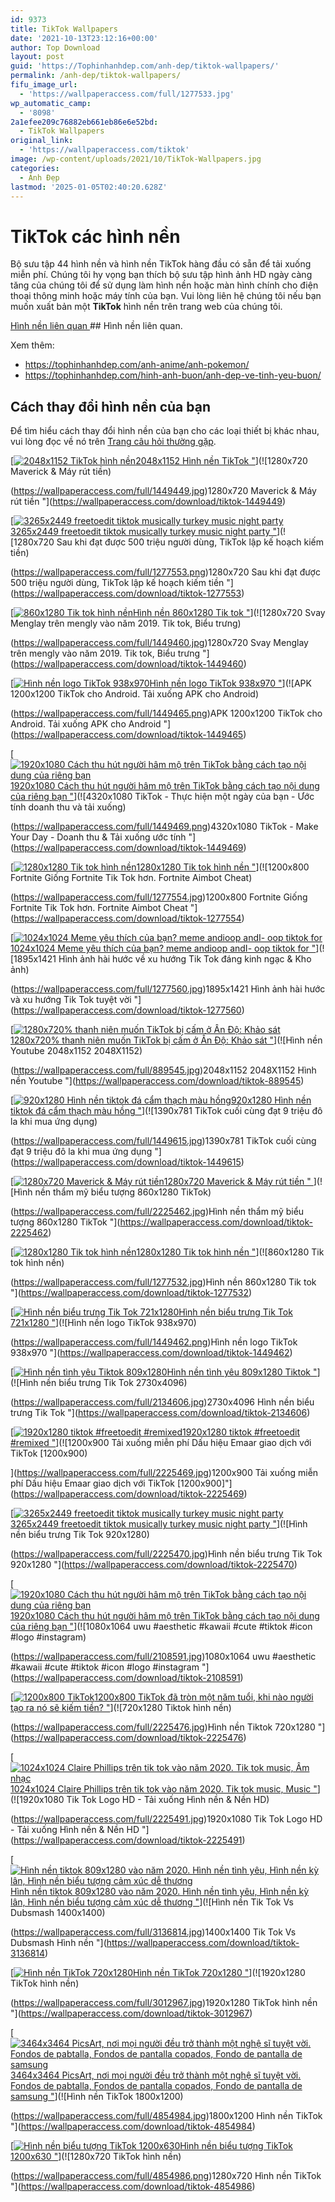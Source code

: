 ```yaml
---
id: 9373
title: TikTok Wallpapers
date: '2021-10-13T23:12:16+00:00'
author: Top Download
layout: post
guid: 'https://Tophinhanhdep.com/anh-dep/tiktok-wallpapers/'
permalink: /anh-dep/tiktok-wallpapers/
fifu_image_url:
  - 'https://wallpaperaccess.com/full/1277533.jpg'
wp_automatic_camp:
  - '8098'
2a1efee209c76882eb661eb86e6e52bd:
  - TikTok Wallpapers
original_link:
  - 'https://wallpaperaccess.com/tiktok'
image: /wp-content/uploads/2021/10/TikTok-Wallpapers.jpg
categories:
  - Ảnh Đẹp
lastmod: '2025-01-05T02:40:20.628Z'
---
```

# TikTok các hình nền

Bộ sưu tập 44 hình nền và hình nền TikTok hàng đầu có sẵn để tải xuống miễn phí. Chúng tôi hy vọng bạn thích bộ sưu tập hình ảnh HD ngày càng tăng của chúng tôi để sử dụng làm hình nền hoặc màn hình chính cho điện thoại thông minh hoặc máy tính của bạn. Vui lòng liên hệ chúng tôi nếu bạn muốn xuất bản một **TikTok** hình nền trên trang web của chúng tôi.

[Hình nền liên quan ](#related) ## Hình nền liên quan.

   
 Xem thêm:

   
- <https://tophinhanhdep.com/anh-anime/anh-pokemon/>
- <https://tophinhanhdep.com/hinh-anh-buon/anh-dep-ve-tinh-yeu-buon/>

## Cách thay đổi hình nền của bạn

Để tìm hiểu cách thay đổi hình nền của bạn cho các loại thiết bị khác nhau, vui lòng đọc về nó trên [Trang câu hỏi thường gặp](https://tophinhanhdep.com/faq/).

  
[[![2048x1152 TikTok hình nền](https://wallpaperaccess.com/full/1277533.jpg)2048x1152 Hình nền TikTok "](https://wallpaperaccess.com/download/tiktok-1277533)](![1280x720 Maverick & Máy rút tiền)

(https://wallpaperaccess.com/full/1449449.jpg)1280x720 Maverick &amp; Máy rút tiền "](https://wallpaperaccess.com/download/tiktok-1449449)

[[![3265x2449 freetoedit tiktok musically turkey music night party](https://wallpaperaccess.com/full/1449455.jpg)3265x2449 freetoedit tiktok musically turkey music night party "](https://wallpaperaccess.com/download/tiktok-1449455)](![1280x720 Sau khi đạt được 500 triệu người dùng, TikTok lập kế hoạch kiếm tiền)

(https://wallpaperaccess.com/full/1277553.png)1280x720 Sau khi đạt được 500 triệu người dùng, TikTok lập kế hoạch kiếm tiền "](https://wallpaperaccess.com/download/tiktok-1277553)

[[![860x1280 Tik tok hình nền](https://wallpaperaccess.com/full/1277532.jpg)Hình nền 860x1280 Tik tok "](https://wallpaperaccess.com/download/tiktok-1277532)](![1280x720 Svay Menglay trên mengly vào năm 2019. Tik tok, Biểu trưng)

(https://wallpaperaccess.com/full/1449460.jpg)1280x720 Svay Menglay trên mengly vào năm 2019. Tik tok, Biểu trưng "](https://wallpaperaccess.com/download/tiktok-1449460)

[[![Hình nền logo TikTok 938x970](https://wallpaperaccess.com/full/1449462.png)Hình nền logo TikTok 938x970 "](https://wallpaperaccess.com/download/tiktok-1449462)](![APK 1200x1200 TikTok cho Android.  Tải xuống APK cho Android)

(https://wallpaperaccess.com/full/1449465.png)APK 1200x1200 TikTok cho Android. Tải xuống APK cho Android "](https://wallpaperaccess.com/download/tiktok-1449465)

[[![1920x1080 Cách thu hút người hâm mộ trên TikTok bằng cách tạo nội dung của riêng bạn](https://wallpaperaccess.com/full/1449466.png)1920x1080 Cách thu hút người hâm mộ trên TikTok bằng cách tạo nội dung của riêng bạn "](https://wallpaperaccess.com/download/tiktok-1449466)](![4320x1080 TikTok - Thực hiện một ngày của bạn - Ước tính doanh thu và tải xuống)

(https://wallpaperaccess.com/full/1449469.png)4320x1080 TikTok - Make Your Day - Doanh thu &amp; Tải xuống ước tính "](https://wallpaperaccess.com/download/tiktok-1449469)

[[![1280x1280 Tik tok hình nền](https://wallpaperaccess.com/full/1277534.jpg)1280x1280 Tik tok hình nền "](https://wallpaperaccess.com/download/tiktok-1277534)](![1200x800 Fortnite Giống Fortnite Tik Tok hơn.  Fortnite Aimbot Cheat)

(https://wallpaperaccess.com/full/1277554.jpg)1200x800 Fortnite Giống Fortnite Tik Tok hơn. Fortnite Aimbot Cheat "](https://wallpaperaccess.com/download/tiktok-1277554)

[[![1024x1024 Meme yêu thích của bạn?  meme andioop andI- oop tiktok for](https://wallpaperaccess.com/full/1449488.jpg) 1024x1024 Meme yêu thích của bạn? meme andioop andI- oop tiktok for "](https://wallpaperaccess.com/download/tiktok-1449488)](![1895x1421 Hình ảnh hài hước về xu hướng Tik Tok đáng kinh ngạc & Kho ảnh)

(https://wallpaperaccess.com/full/1277560.jpg)1895x1421 Hình ảnh hài hước và xu hướng Tik Tok tuyệt vời "](https://wallpaperaccess.com/download/tiktok-1277560)

[[![1280x720% thanh niên muốn TikTok bị cấm ở Ấn Độ: Khảo sát](https://wallpaperaccess.com/full/1449491.gif)1280x720% thanh niên muốn TikTok bị cấm ở Ấn Độ: Khảo sát "](https://wallpaperaccess.com/download/tiktok-1449491)](![Hình nền Youtube 2048x1152 2048X1152)

(https://wallpaperaccess.com/full/889545.jpg)2048x1152 2048X1152 Hình nền Youtube "](https://wallpaperaccess.com/download/tiktok-889545)

[[![920x1280 Hình nền tiktok đá cẩm thạch màu hồng](https://wallpaperaccess.com/full/1449498.jpg)920x1280 Hình nền tiktok đá cẩm thạch màu hồng "](https://wallpaperaccess.com/download/tiktok-1449498)](![1390x781 TikTok cuối cùng đạt 9 triệu đô la khi mua ứng dụng)

(https://wallpaperaccess.com/full/1449615.jpg)1390x781 TikTok cuối cùng đạt 9 triệu đô la khi mua ứng dụng "](https://wallpaperaccess.com/download/tiktok-1449615)

[[![1280x720 Maverick & Máy rút tiền](https://wallpaperaccess.com/full/1449449.jpg)1280x720 Maverick &amp; Máy rút tiền " ](https://wallpaperaccess.com/download/tiktok-1449449)](![Hình nền thẩm mỹ biểu tượng 860x1280 TikTok)

(https://wallpaperaccess.com/full/2225462.jpg)Hình nền thẩm mỹ biểu tượng 860x1280 TikTok "](https://wallpaperaccess.com/download/tiktok-2225462)

[[![1280x1280 Tik tok hình nền](https://wallpaperaccess.com/full/1277534.jpg)1280x1280 Tik tok hình nền "](https://wallpaperaccess.com/download/tiktok-1277534)](![860x1280 Tik tok hình nền)

(https://wallpaperaccess.com/full/1277532.jpg)Hình nền 860x1280 Tik tok "](https://wallpaperaccess.com/download/tiktok-1277532)

[[![Hình nền biểu trưng Tik Tok 721x1280](https://wallpaperaccess.com/full/2225465.jpg)Hình nền biểu trưng Tik Tok 721x1280 "](https://wallpaperaccess.com/download/tiktok-2225465)](![Hình nền logo TikTok 938x970)

(https://wallpaperaccess.com/full/1449462.png)Hình nền logo TikTok 938x970 "](https://wallpaperaccess.com/download/tiktok-1449462)

[[![Hình nền tình yêu Tiktok 809x1280](https://wallpaperaccess.com/full/2134614.jpg)Hình nền tình yêu 809x1280 Tiktok "](https://wallpaperaccess.com/download/tiktok-2134614)](![Hình nền biểu trưng Tik Tok 2730x4096)

(https://wallpaperaccess.com/full/2134606.jpg)2730x4096 Hình nền biểu trưng Tik Tok "](https://wallpaperaccess.com/download/tiktok-2134606)

[[![1920x1280 tiktok #freetoedit #remixed](https://wallpaperaccess.com/full/2225468.jpg)1920x1280 tiktok #freetoedit #remixed "](https://wallpaperaccess.com/download/tiktok-2225468)](![1200x900 Tải xuống miễn phí Dấu hiệu Emaar giao dịch với TikTok [1200x900)

](https://wallpaperaccess.com/full/2225469.jpg)1200x900 Tải xuống miễn phí Dấu hiệu Emaar giao dịch với TikTok \[1200x900\]"](https://wallpaperaccess.com/download/tiktok-2225469)

[[![3265x2449 freetoedit tiktok musically turkey music night party](https://wallpaperaccess.com/full/1449455.jpg)3265x2449 freetoedit tiktok musically turkey music night party "](https://wallpaperaccess.com/download/tiktok-1449455)](![Hình nền biểu trưng Tik Tok 920x1280)

(https://wallpaperaccess.com/full/2225470.jpg)Hình nền biểu trưng Tik Tok 920x1280 "](https://wallpaperaccess.com/download/tiktok-2225470)

[[![1920x1080 Cách thu hút người hâm mộ trên TikTok bằng cách tạo nội dung của riêng bạn](https://wallpaperaccess.com/full/1449466.png)1920x1080 Cách thu hút người hâm mộ trên TikTok bằng cách tạo nội dung của riêng bạn "](https://wallpaperaccess.com/download/tiktok-1449466)](![1080x1064 uwu #aesthetic #kawaii #cute #tiktok #icon #logo #instagram)

(https://wallpaperaccess.com/full/2108591.jpg)1080x1064 uwu #aesthetic #kawaii #cute #tiktok #icon #logo #instagram "](https://wallpaperaccess.com/download/tiktok-2108591)

[[![1200x800 TikTok](https://wallpaperaccess.com/full/2225472.jpg)1200x800 TikTok đã tròn một năm tuổi, khi nào người tạo ra nó sẽ kiếm tiền? "](https://wallpaperaccess.com/download/tiktok-2225472)](![720x1280 Tiktok hình nền)

(https://wallpaperaccess.com/full/2225476.jpg)Hình nền Tiktok 720x1280 "](https://wallpaperaccess.com/download/tiktok-2225476)

[[![1024x1024 Claire Phillips trên tik tok vào năm 2020. Tik tok music, Âm nhạc](https://wallpaperaccess.com/full/1277551.jpg)1024x1024 Claire Phillips trên tik tok vào năm 2020. Tik tok music, Music "](https://wallpaperaccess.com/download/tiktok-1277551)](![1920x1080 Tik Tok Logo HD - Tải xuống Hình nền & Nền HD)

(https://wallpaperaccess.com/full/2225491.jpg)1920x1080 Tik Tok Logo HD - Tải xuống Hình nền &amp; Nền HD "](https://wallpaperaccess.com/download/tiktok-2225491)

[[![Hình nền tiktok 809x1280 vào năm 2020. Hình nền tình yêu, Hình nền kỳ lân, Hình nền biểu tượng cảm xúc dễ thương](https://wallpaperaccess.com/full/3670145.jpg)Hình nền tiktok 809x1280 vào năm 2020. Hình nền tình yêu, Hình nền kỳ lân, Hình nền biểu tượng cảm xúc dễ thương "](https://wallpaperaccess.com/download/tiktok-3670145)](![Hình nền Tik Tok Vs Dubsmash 1400x1400)

(https://wallpaperaccess.com/full/3136814.jpg)1400x1400 Tik Tok Vs Dubsmash Hình nền "](https://wallpaperaccess.com/download/tiktok-3136814)

[[![Hình nền TikTok 720x1280](https://wallpaperaccess.com/full/3670147.jpg)Hình nền TikTok 720x1280 "](https://wallpaperaccess.com/download/tiktok-3670147)](![1920x1280 TikTok hình nền)

(https://wallpaperaccess.com/full/3012967.jpg)1920x1280 TikTok hình nền "](https://wallpaperaccess.com/download/tiktok-3012967)

[[![3464x3464 PicsArt, nơi mọi người đều trở thành một nghệ sĩ tuyệt vời.  Fondos de pabtalla, Fondos de pantalla copados, Fondo de pantalla de samsung](https://wallpaperaccess.com/full/2134602.png)3464x3464 PicsArt, nơi mọi người đều trở thành một nghệ sĩ tuyệt vời. Fondos de pabtalla, Fondos de pantalla copados, Fondo de pantalla de samsung "](https://wallpaperaccess.com/download/tiktok-2134602)](![Hình nền TikTok 1800x1200)

(https://wallpaperaccess.com/full/4854984.jpg)1800x1200 Hình nền TikTok "](https://wallpaperaccess.com/download/tiktok-4854984)

[[![Hình nền biểu tượng TikTok 1200x630](https://wallpaperaccess.com/full/4854985.png)Hình nền biểu tượng TikTok 1200x630 "](https://wallpaperaccess.com/download/tiktok-4854985)](![1280x720 TikTok hình nền)

(https://wallpaperaccess.com/full/4854986.png)1280x720 Hình nền TikTok "](https://wallpaperaccess.com/download/tiktok-4854986)
